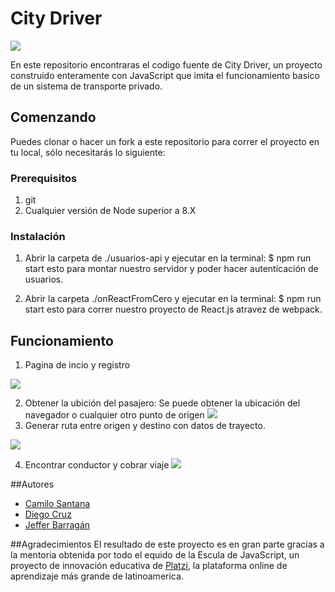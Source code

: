 # City Driver
![](https://i.ibb.co/yhSvpLD/logo.png)


En este repositorio encontraras el codigo fuente de City Driver, un proyecto construido enteramente con JavaScript que imita el funcionamiento basico de un sistema de transporte privado.

## Comenzando
Puedes clonar o hacer un fork a este repositorio para correr el proyecto en tu local, sólo necesitarás lo siguiente:

### Prerequisitos
1. git 
2. Cualquier versión de Node superior a 8.X

### Instalación
1. Abrir la carpeta de ./usuarios-api y ejecutar en la terminal:
 $ npm run start
 esto para montar nuestro servidor y poder hacer autenticación de usuarios.


2. Abrir la carpeta ./onReactFromCero y ejecutar en la terminal:
 $ npm run start
 esto para correr nuestro proyecto de React.js atravez de webpack.


## Funcionamiento
1) Pagina de incio y registro

![](https://i.ibb.co/CVvQ74F/page1.png)

2) Obtener la ubición del pasajero: Se puede obtener la ubicación del navegador o cualquier otro punto de origen
![](https://i.ibb.co/qR226sF/page4.png)
3) Generar ruta entre origen y destino con datos de trayecto.

![](https://i.ibb.co/C83FTYH/page5.png)

4) Encontrar conductor y cobrar viaje
![](https://i.ibb.co/64W60dG/page6.png)


##Autores
- [Camilo Santana](https://github.com/drew-santanahttp:// "Camilo Santana")
- [Diego Cruz](https://github.com/AbejaCruz "Diego Cruz")
- [Jeffer Barragán](https://github.com/leshz "Jeffer Barragán")

##Agradecimientos
El resultado de este proyecto es en gran parte gracias a la mentoria obtenida por todo el equido de la Escula de JavaScript, un proyecto de innovación educativa de [Platzi](https://github.com/platzi "Platzi"), la plataforma online de aprendizaje más grande de latinoamerica.







